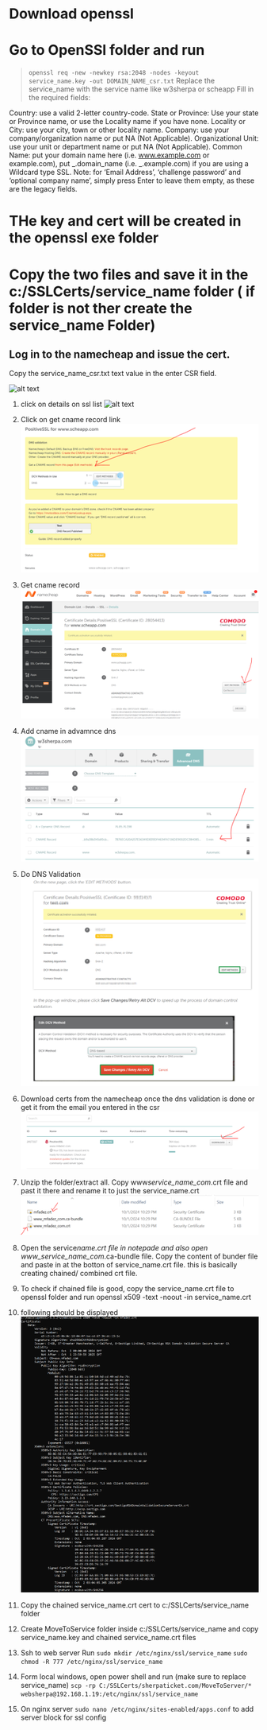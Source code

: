 # Download openssl

# Go to OpenSSl folder and run

> `openssl req -new -newkey rsa:2048 -nodes -keyout service_name.key -out DOMAIN_NAME_csr.txt`
> Replace the service_name with the service name like w3sherpa or scheapp
> Fill in the required fields:

Country: use a valid 2-letter country-code.
State or Province: Use your state or Province name, or use the Locality name if you have none.
Locality or City: use your city, town or other locality name.
Company: use your company/organization name or put NA (Not Applicable).
Organizational Unit: use your unit or department name or put NA (Not Applicable).
Common Name: put your domain name here (i.e. www.example.com or example.com), put _.domain_name (i.e. _.example.com) if you are using a Wildcard type SSL.
Note: for ‘Email Address’, ‘challenge password’ and ‘optional company name’, simply press Enter to leave them empty, as these are the legacy fields.

# THe key and cert will be created in the openssl exe folder

# Copy the two files and save it in the c:/SSLCerts/service_name folder ( if folder is not ther create the service_name Folder)

## Log in to the namecheap and issue the cert.

Copy the service_name_csr.txt text value in the enter CSR field.

![alt text](img/img/image-4.png)

1. click on details on ssl list
   ![alt text](img/image.png)

1. Click on get cname record link
   ![alt text](img/image-1.png)

1. Get cname record
   ![alt text](img/image-2.png)

1. Add cname in advamnce dns
   ![alt text](img/image-3.png)

1. Do DNS Validation
   ![alt text](img/image-5.png)

1. Download certs from the namecheap once the dns validation is done or get it from the email you entered in the csr
   ![alt text](img/image-6.png)

1. Unzip the folder/extract all. Copy www*service_name_com*.crt file and past it there and rename it to just the service_name.crt
   ![alt text](img/image-8.png)

1. Open the service*name.crt file in notepade and also open www_service_name_com*.ca-bundle file. Copy the content of bunder file and paste in at the botton of service_name.crt file.
   this is basically creating chained/ combined crt file.

1. To check if chained file is good, copy the service_name.crt file to openssl folder and run
   openssl x509 -text -noout -in service_name.crt

1. following should be displayed
   ![alt text](img/image-9.png)

1. Copy the chained service_name.crt cert to c:/SSLCerts/service_name folder
1. Create MoveToService folder inside c:/SSLCerts/service_name and copy service_name.key and chained service_name.crt files

1. Ssh to web server
   Run
   `sudo mkdir /etc/nginx/ssl/service_name`
   `sudo chmod -R 777 /etc/nginx/ssl/service_name`

1. Form local windows, open power shell and run (make sure to replace service_name)
   `scp -rp C:/SSLCerts/sherpaticket.com/MoveToServer/* websherpa@192.168.1.19:/etc/nginx/ssl/service_name`

1. On nginx server
   `sudo nano /etc/nginx/sites-enabled/apps.conf` to add server block for ssl config
